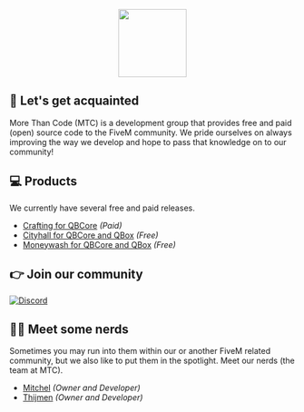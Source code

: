 <p align="center">
  <img width="120" src="https://i.imgur.com/iPYEhUW.png">
</p>

## 👋 Let's get acquainted
More Than Code (MTC) is a development group that provides free and paid (open) source code to the FiveM community. We pride ourselves on always improving the way we develop and hope to pass that knowledge on to our community!

## 💻 Products
We currently have several free and paid releases.
 - [Crafting for QBCore](https://mtc.tebex.io/package/5529409) *(Paid)*
 - [Cityhall for QBCore and QBox](https://github.com/morethancodenl/mtc-cityhall) *(Free)*
 - [Moneywash for QBCore and QBox](https://github.com/morethancodenl/mtc-moneywash) *(Free)*

## 👉 Join our community
[![Discord](https://img.shields.io/badge/Discord-5865F2?style=for-the-badge&logo=discord&logoColor=white)](https://discord.gg/tWMvPtq8uu)

## 👨‍💻 Meet some nerds
Sometimes you may run into them within our or another FiveM related community, but we also like to put them in the spotlight. Meet our nerds (the team at MTC).

 - [Mitchel](https://github.com/Mitchel) *(Owner and Developer)*
 - [Thijmen](https://github.com/legende11) *(Owner and Developer)*
